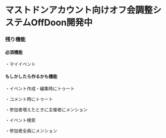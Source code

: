 # マストドンアカウント向けオフ会調整システムOffDoon開発中


### 残り機能

#### 必須機能

・マイイベント

#### もしかしたら作るかも機能

・イベント作成・編集時にトゥート

・コメント時にトゥート

・参加者増えたときに主催者にメンション

・イベント検索

・参加者全員にメンション
